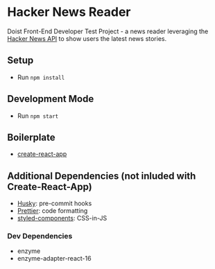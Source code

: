 # Hacker News Reader

Doist Front-End Developer Test Project - a news reader leveraging the [Hacker News API](https://github.com/HackerNews/API) to show users the latest news stories.


## Setup 
- Run `npm install`

## Development Mode
- Run `npm start`

## Boilerplate
- [create-react-app](https://create-react-app.dev/)

## Additional Dependencies (not inluded with Create-React-App)
- [Husky](https://typicode.github.io/husky/#/): pre-commit hooks
- [Prettier](https://prettier.io/): code formatting
- [styled-components](https://styled-components.com/docs): CSS-in-JS

### Dev Dependencies 
- enzyme
- enzyme-adapter-react-16